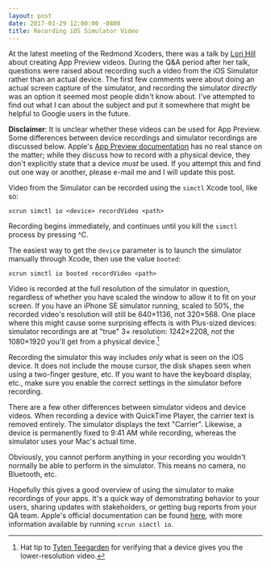 ```yaml
---
layout: post
date: 2017-01-29 12:00:00 -0800
title: Recording iOS Simulator Video
---
```


At the latest meeting of the Redmond Xcoders, there was a talk by [Lori Hill](https://mobile.twitter.com/lorilhill7) about creating App Preview videos. During the Q&A period after her talk, questions were raised about recording such a video from the iOS Simulator rather than an actual device. The first few comments were about doing an actual screen capture of the simulator, and recording the simulator _directly_ was an option it seemed most people didn't know about. I've attempted to find out what I can about the subject and put it somewhere that might be helpful to Google users in the future.

**Disclaimer**: It is unclear whether these videos can be used for App Preview. Some differences between device recordings and simulator recordings are discussed below. Apple's [App Preview documentation](https://developer.apple.com/support/app-previews/) has no real stance on the matter; while they discuss how to record with a physical device, they don't explicitly state that a device _must_ be used. If you attempt this and find out one way or another, please e-mail me and I will update this post.

Video from the Simulator can be recorded using the `simctl` Xcode tool, like so:

```
xcrun simctl io <device> recordVideo <path>
```

Recording begins immediately, and continues until you kill the `simctl` process by pressing ^C.

The easiest way to get the `device` parameter is to launch the simulator manually through Xcode, then use the value  `booted`:

```
xcrun simctl io booted recordVideo <path>
```

Video is recorded at the full resolution of the simulator in question, regardless of whether you have scaled the window to allow it to fit on your screen. If you have an iPhone SE simulator running, scaled to 50%, the recorded video's resolution will still be 640×1136, not 320×568. One place where this might cause some surprising effects is with Plus-sized devices: simulator recordings are at "true" 3× resolution: 1242×2208, _not_ the 1080×1920 you'll get from a physical device.[^tyten] 

Recording the simulator this way includes _only_ what is seen on the iOS device. It does not include the mouse cursor, the disk shapes seen when using a two-finger gesture, etc. If you want to have the keyboard display, etc., make sure you enable the correct settings in the simulator before recording.

There are a few other differences between simulator videos and device videos. When recording a device with QuickTime Player, the carrier text is removed entirely. The simulator displays the text "Carrier". Likewise, a device is permanently fixed to 9:41 AM while recording, whereas the simulator uses your Mac's actual time.

Obviously, you cannot perform anything in your recording you wouldn't normally be able to perform in the simulator. This means no camera, no Bluetooth, etc.

Hopefully this gives a good overview of using the simulator to make recordings of your apps. It's a quick way of demonstrating behavior to your users, sharing updates with stakeholders, or getting bug reports from your QA team. Apple's official documentation can be found [here](https://developer.apple.com/library/content/documentation/IDEs/Conceptual/iOS_Simulator_Guide/InteractingwiththeiOSSimulator/InteractingwiththeiOSSimulator.html#//apple_ref/doc/uid/TP40012848-CH3-SW4), with more information available by running `xcrun simctl io`.

[^tyten]: Hat tip to [Tyten Teegarden](https://twitter.com/Tyten) for verifying that a device gives you the lower-resolution video.